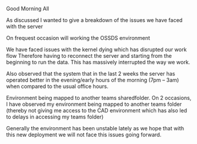 Good Morning All

As discussed I wanted to give a breakdown of the issues we have faced with the server


On frequest occasion will working the OSSDS environment 


We have faced issues with the kernel dying which has disrupted our work flow Therefore having to reconnect the server and starting from the beginning to run the data. This has massively interrupted the way we work. 

Also observed that the system that in the last 2 weeks the server has operated better in the evening/early hours of the morning (7pm – 3am) when compared to the usual office hours. 

Environment being mapped to another teams sharedfolder. On 2 occasions, I have observed my environment being mapped to another teams folder (thereby not giving me access to the CAD environment which has also led to delays in accessing my teams folder)



Generally the environment has been unstable lately as we hope that with this new deployment we will not face this issues going forward. 
